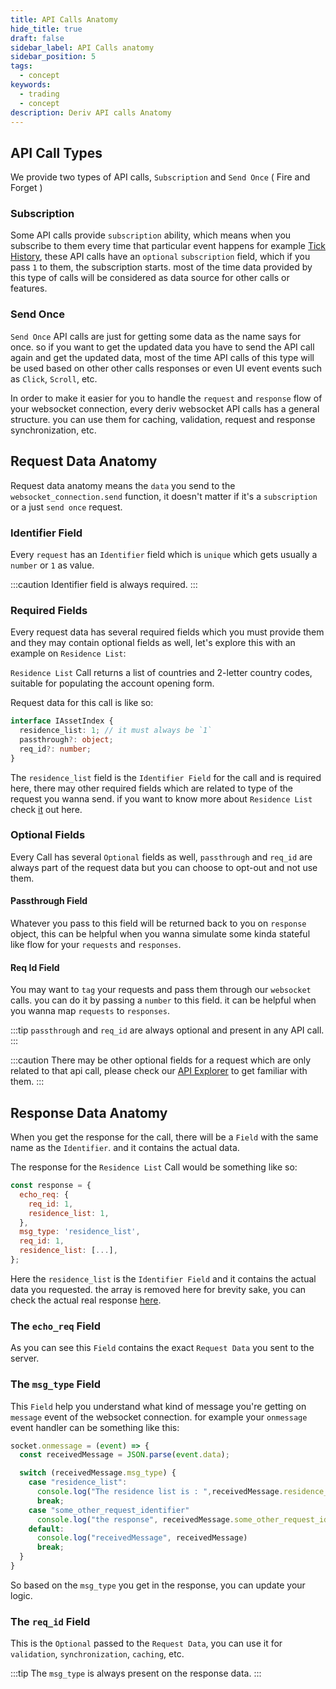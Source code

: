```yaml
---
title: API Calls Anatomy
hide_title: true
draft: false
sidebar_label: API Calls anatomy
sidebar_position: 5
tags:
  - concept
keywords:
  - trading
  - concept
description: Deriv API calls Anatomy
---
```


## API Call Types

We provide two types of API calls, `Subscription` and `Send Once` ( Fire and Forget )

### Subscription

Some API calls provide `subscription` ability, which means when you subscribe to them every time that particular event happens for example [Tick History](https://api.deriv.com/api-explorer#ticks_history), these API calls have an `optional` `subscription` field, which if you pass `1` to them, the subscription starts. most of the time data provided by this type of calls will be considered as data source for other calls or features.

### Send Once

`Send Once` API calls are just for getting some data as the name says for once. so if you want to get the updated data you have to send the API call again and get the updated data, most of the time API calls of this type will be used based on other other calls responses or even UI event events such as `Click`, `Scroll`, etc.

In order to make it easier for you to handle the `request` and `response` flow of your websocket connection, every deriv websocket API calls has a general structure. you can use them for caching, validation, request and response synchronization, etc.

## Request Data Anatomy

Request data anatomy means the `data` you send to the `websocket_connection.send` function, it doesn't matter if it's a `subscription` or a just `send once` request.

### Identifier Field

Every `request` has an `Identifier` field which is `unique` which gets usually a `number` or `1` as value.

:::caution
Identifier field is always required.
:::

### Required Fields

Every request data has several required fields which you must provide them and they may contain optional fields as well, let's explore this with an example on `Residence List`:

`Residence List` Call returns a list of countries and 2-letter country codes, suitable for populating the account opening form.

Request data for this call is like so:

```ts
interface IAssetIndex {
  residence_list: 1; // it must always be `1`
  passthrough?: object;
  req_id?: number;
}
```

The `residence_list` field is the `Identifier Field` for the call and is required here, there may other required fields which are related to type of the request you wanna send. if you want to know more about `Residence List` check [it](https://api.deriv.com/api-explorer#residence_list) out here.

### Optional Fields

Every Call has several `Optional` fields as well, `passthrough` and `req_id` are always part of the request data but you can choose to opt-out and not use them.

#### Passthrough Field

Whatever you pass to this field will be returned back to you on `response` object, this can be helpful when you wanna simulate some kinda stateful like flow for your `requests` and `responses`.

#### Req Id Field

You may want to `tag` your requests and pass them through our `websocket` calls. you can do it by passing a `number` to this field. it can be helpful when you wanna map `requests` to `responses`.

:::tip
`passthrough` and `req_id` are always optional and present in any API call.
:::

:::caution
There may be other optional fields for a request which are only related to that api call, please check our [API Explorer](https://api.deriv.com/api-explorer) to get familiar with them.
:::

## Response Data Anatomy

When you get the response for the call, there will be a `Field` with the same name as the `Identifier`. and it contains the actual data.

The response for the `Residence List` Call would be something like so:

```js
const response = {
  echo_req: {
    req_id: 1,
    residence_list: 1,
  },
  msg_type: 'residence_list',
  req_id: 1,
  residence_list: [...],
};
```

Here the `residence_list` is the `Identifier Field` and it contains the actual data you requested. the array is removed here for brevity sake, you can check the actual real response [here](https://api.deriv.com/api-explorer#residence_list).

### The `echo_req` Field

As you can see this `Field` contains the exact `Request Data` you sent to the server.

### The `msg_type` Field

This `Field` help you understand what kind of message you're getting on `message` event of the websocket connection. for example your `onmessage` event handler can be something like this:

```js
socket.onmessage = (event) => {
  const receivedMessage = JSON.parse(event.data);

  switch (receivedMessage.msg_type) {
    case "residence_list":
      console.log("The residence list is : ",receivedMessage.residence_list)
      break;
    case "some_other_request_identifier"
      console.log("the response", receivedMessage.some_other_request_identifier)
    default:
      console.log("receivedMessage", receivedMessage)
      break;
  }
}
```

So based on the `msg_type` you get in the response, you can update your logic.

### The `req_id` Field

This is the `Optional` passed to the `Request Data`, you can use it for `validation`, `synchronization`, `caching`, etc.

:::tip
The `msg_type` is always present on the response data.
:::
